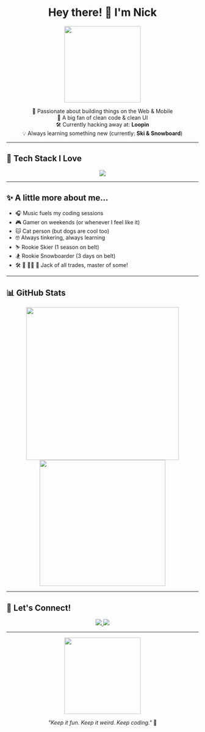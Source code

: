 <h1 align="center">Hey there! 👋 I'm Nick</h1>

<p align="center">
  <img src="https://media3.giphy.com/media/v1.Y2lkPTc5MGI3NjExZjZpZGp5NGczcDcwczNudmZtM2xybDRjd3NhbTE3ZXdyaDF3c29vaCZlcD12MV9pbnRlcm5hbF9naWZfYnlfaWQmY3Q9Zw/3NtY188QaxDdC/giphy.gif" width="200"/>
</p>

<p align="center">
  🚀 Passionate about building things on the Web & Mobile <br />
  🎨 A big fan of clean code & clean UI <br />
  🛠 Currently hacking away at: <strong>Loopin</strong> <br />
  💡 Always learning something new (currently: <strong>Ski & Snowboard</strong>) <br />
</p>

---

## 🌟 Tech Stack I Love
<p align="center">
  <img src="https://skillicons.dev/icons?i=html,css,javascript,typescript,react,nextjs,nodejs,express,mongodb,aws,github" />
</p>

---

## ✨ A little more about me...
- 🎧 Music fuels my coding sessions
- 🎮 Gamer on weekends (or whenever I feel like it)
- 🐱 Cat person (but dogs are cool too)
- 🤓 Always tinkering, always learning
- ⛷️ Rookie Skier (1 season on belt)
- 🏂 Rookie Snowboarder (3 days on belt)
- 🛠️ 🎨 🧑‍💻 🎯 Jack of all trades, master of some!

---

## 📊 GitHub Stats
<p align="center">
  <img src="https://github-readme-stats.vercel.app/api?username=your-github-username&show_icons=true&theme=radical" width="400"/>
  <img src="https://github-readme-stats.vercel.app/api/top-langs/?username=your-github-username&layout=compact&theme=radical" width="330"/>
</p>

---

## 🔗 Let's Connect!
<p align="center">
  <a href="https://www.linkedin.com/in/nick-menchero/" target="_blank">
    <img src="https://img.shields.io/badge/LinkedIn-blue?style=flat-square&logo=linkedin" />
  </a>
<!--   <a href="https://your-portfolio.com" target="_blank">
    <img src="https://img.shields.io/badge/Portfolio-000?style=flat-square&logo=vercel&logoColor=white" />
  </a> -->
  <a href="https://www.facebook.com/paomench/" target="_blank">
    <img src="https://img.shields.io/badge/Facebook-1DA1F2?style=flat-square&logo=twitter&logoColor=white" />
  </a>
</p>

---

<p align="center">
  <img src="https://media3.giphy.com/media/v1.Y2lkPTc5MGI3NjExaHkzb3dqc2hqOWZzMHZmZzI5cmtnbnl1M2N4b3licnhqdnVzZmI4ZCZlcD12MV9pbnRlcm5hbF9naWZfYnlfaWQmY3Q9Zw/lJNoBCvQYp7nq/giphy.gif" width="200" />
</p>

<p align="center"><em>"Keep it fun. Keep it weird. Keep coding."</em> 🚀</p>
